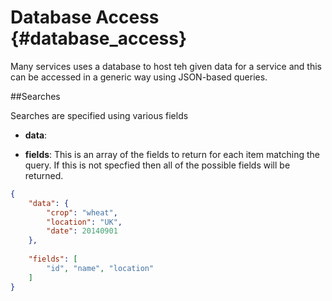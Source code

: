 # Database Access {#database_access}

Many services uses a database to host teh given data for a service and this can be accessed in a generic way using JSON-based queries.


##Searches

Searches are specified using various fields

* **data**:


* **fields**:
This is an array of the fields to return for each item matching the query. If this is not specfied then all of the possible fields will be returned.



~~~.json
{
	"data": {
		"crop": "wheat",
		"location": "UK",
		"date": 20140901
	},
	
	"fields": [
		"id", "name", "location"
	]
}
~~~